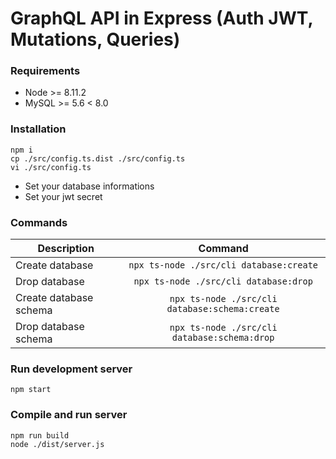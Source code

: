# GraphQL API in Express (Auth JWT, Mutations, Queries)

### Requirements

- Node >= 8.11.2
- MySQL >= 5.6 < 8.0

### Installation

    npm i
    cp ./src/config.ts.dist ./src/config.ts
    vi ./src/config.ts

- Set your database informations
- Set your jwt secret

### Commands

| Description            |                    Command                     |
| ---------------------- | :--------------------------------------------: |
| Create database        |    `npx ts-node ./src/cli database:create`     |
| Drop database          |     `npx ts-node ./src/cli database:drop`      |
| Create database schema | `npx ts-node ./src/cli database:schema:create` |
| Drop database schema   |  `npx ts-node ./src/cli database:schema:drop`  |

### Run development server

    npm start

### Compile and run server

    npm run build
    node ./dist/server.js
